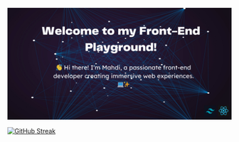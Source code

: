   ![the_github_banner_of_mahdigreen75](/github%20banner%20optimized.jpg) <br/>

 [![GitHub Streak](https://github-readme-streak-stats.herokuapp.com?user=MahdiGreen75&theme=darcula)](https://git.io/streak-stats)
